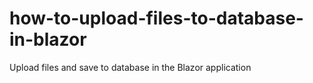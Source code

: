 # how-to-upload-files-to-database-in-blazor
Upload files and save to database in the Blazor application

